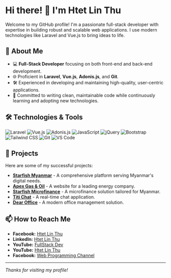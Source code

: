 # Hi there! 👋 I'm Htet Lin Thu

Welcome to my GitHub profile! I'm a passionate full-stack developer with expertise in building robust and scalable web applications. I use modern technologies like Laravel and Vue.js to bring ideas to life.

## 🚀 About Me

- 💻 **Full-Stack Developer** focusing on both front-end and back-end development.
- 🌐 Proficient in **Laravel**, **Vue.js**, **Adonis.js**, and **Git**.
- 🛠️ Experienced in developing and maintaining high-quality, user-centric applications.
- 🔧 Committed to writing clean, maintainable code while continuously learning and adopting new technologies.

## 🛠️ Technologies & Tools

![Laravel](https://img.shields.io/badge/-Laravel-FF2D20?style=flat-square&logo=laravel&logoColor=white)
![Vue.js](https://img.shields.io/badge/-Vue.js-4FC08D?style=flat-square&logo=vue.js&logoColor=white)
![Adonis.js](https://img.shields.io/badge/-Adonis.js-220052?style=flat-square&logo=adonisjs&logoColor=white)
![JavaScript](https://img.shields.io/badge/-JavaScript-F7DF1E?style=flat-square&logo=javascript&logoColor=black)
![jQuery](https://img.shields.io/badge/-jQuery-0769AD?style=flat-square&logo=jquery&logoColor=white)
![Bootstrap](https://img.shields.io/badge/-Bootstrap-563D7C?style=flat-square&logo=bootstrap&logoColor=white)
![Tailwind CSS](https://img.shields.io/badge/-Tailwind%20CSS-38B2AC?style=flat-square&logo=tailwind-css&logoColor=white)
![Git](https://img.shields.io/badge/-Git-F05032?style=flat-square&logo=git&logoColor=white)
![VS Code](https://img.shields.io/badge/-VS%20Code-007ACC?style=flat-square&logo=visual-studio-code&logoColor=white)

## 💼 Projects

Here are some of my successful projects:

- [**Starfish Myanmar**](https://starfishmyanmar.com) - A comprehensive platform serving Myanmar's digital needs.
- [**Apex Gas & Oil**](https://apexgasnoil.com) - A website for a leading energy company.
- [**Starfish Microfinance**](https://starfishmicrofinance.com) - A microfinance solution tailored for Myanmar.
- [**Titi Chat**](https://titi.chat) - A real-time chat application.
- [**Dear Office**](https://www.dearoffice.com) - A modern office management solution.

## 📫 How to Reach Me

- **Facebook:** [Htet Lin Thu](https://www.facebook.com/htet.linthu.777)
- **LinkedIn:** [Htet Lin Thu](https://www.linkedin.com/in/htet-lin-thu-4b3529168)
- **YouTube:** [FullStack Dev](https://www.youtube.com/@FullStackDEVMM)
- **YouTube:** [Htet Lin Thu](https://www.youtube.com/@htetlinthu726)
- **Facebook:** [Web Programming Channel](https://www.facebook.com/profile.php?id=100063771338590)

---

_Thanks for visiting my profile!_
